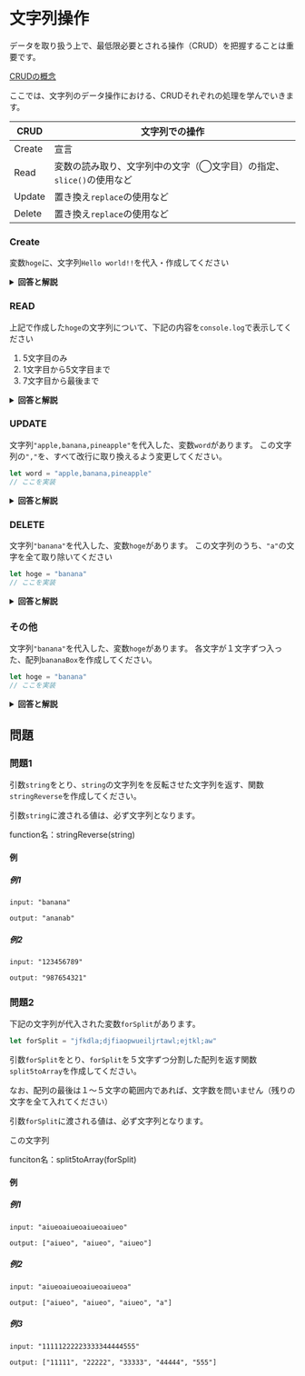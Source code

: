 
# 文字列操作

データを取り扱う上で、最低限必要とされる操作（CRUD）を把握することは重要です。

 [CRUDの概念](./000_CRUD.md)

ここでは、文字列のデータ操作における、CRUDそれぞれの処理を学んでいきます。

|CRUD|文字列での操作|
|-|-|
|Create|宣言|
|Read|変数の読み取り、文字列中の文字（◯文字目）の指定、``slice()``の使用など|
|Update|置き換え``replace``の使用など|
|Delete|置き換え``replace``の使用など|


### Create

変数``hoge``に、文字列``Hello world!!``を代入・作成してください

<details><summary><b>回答と解説</b></summary>

#### 回答

```javascript
let hoge = "Hello world!!!"
```

#### 解説

文字列は、ダブルクオーテーション``"``あるいは``'``で文字を囲むことで作成できます。

</details>


### READ

上記で作成した``hoge``の文字列について、下記の内容を``console.log``で表示してください

1. 5文字目のみ
2. 1文字目から5文字目まで
3. 7文字目から最後まで

<details><summary><b>回答と解説</b></summary>

#### 回答

```javascript
let hoge = "Hello world!!!"
console.log(hoge[4])
console.log(hoge.slice(0, 5))
console.log(hoge.slice(6, hoge.length - 1))
```

#### 解説

文字列の切り出して、その中身を確認する際は、下記のようにして行うことができます。

* １文字だけであれば``[]``で何文字目かを指定
* 連続した複数文字であれば、``文字列.slice(始まりの数値, 終わりの数値)``を使用

◯文字目の数え方は、JavaScriptの場合１文字目を``0``としてカウントします。

そのため、５文字目が欲しい場合は``4``を入れます。

また、``slice()``を用いる場合、たとえば1文字目から5文字目が欲しい場合、JavaScriptの数え方でいくと「01234」に対応する文字が欲しいことになります。
``slice()``の終わりの数字は、欲しい文字の次の数値を入れるため、ここでは4の次の5を入れ、``slice(0, 5)``と書くことで必要な文字列を取り出すことができます。

</details>


### UPDATE

文字列``"apple,banana,pineapple"``を代入した、変数``word``があります。
この文字列の``","``を、すべて改行に取り換えるよう変更してください。

```javascript
let word = "apple,banana,pineapple"
// ここを実装
```

<details><summary><b>回答と解説</b></summary>

#### 回答

```javascript
let word = "apple,banana,pineapple"

word.replace(/,/g, '\n')
```

#### 解説

文字の切り出しでは、取り換える文字を``''``とすることで、文字そのものを無くしていきました。
しかし、上記のように取り換える文字を指定することで、文字列の内容をアップデートすることも可能です。

</details>

### DELETE

文字列``"banana"``を代入した、変数``hoge``があります。
この文字列のうち、``"a"``の文字を全て取り除いてください

```javascript
let hoge = "banana"
// ここを実装
```

<details><summary><b>回答と解説</b></summary>

#### 回答

```javascript
let hoge = "banana"

// 回答例１
let temp = ""
for (let i = 0; i < hoge.length; i++){
    if (fruit[i] != "a" && fruit[i]){
        temp += fruit[i]
    } else {
      
    }
}
console.log(temp)

// 回答例２
let replace = /a/g;
console.log(fruit.replace(replace, ''))
```

#### 解説

ある特定の文字列のうち、特定の文字を取り除いた文字列を作成したい場合、下記の方法で実行が可能です。

* forループを使用し、必要な文字だけ別の変数に代入
* ``文字列.replace``&正規表現を用いて取り換える

回答例１の場合、条件分岐に``&& fruit[i]``を入れることで、false判定となる``undefined``を除く必要があります。（入れない場合は、``undefined``の文字が追加されていきます。）

また、回答例2の場合、もし``fruit.replace('a', '')``と書いた場合は、最初に発見した``'a'``を``''``に取り換えることで処理が終了してしまいます。

正規表現を使用することで、文字列の中にある``'a'``を全て対象に取り換えることができるようになります。

</details>


### その他

文字列``"banana"``を代入した、変数``hoge``があります。
各文字が１文字ずつ入った、配列``bananaBox``を作成してください。

```javascript
let hoge = "banana"
// ここを実装
```

<details><summary><b>回答と解説</b></summary>

#### 回答

```javascript
let hoge = "banana"

let bananaBox = hoge.split('')

```

#### 解説

文字列を、特定の文字で区切り分割、配列にしたい場合は``split()``を使用します。

（）の中には、区切りたい文字を入れます。ここに入れた文字は、区切られた配列の文字列データからは除外されます。

（）の中を``('')``というようにから文字列にした場合、UTF-16の文字１文字ずつに分割されます。

</details>

## 問題

### 問題1

引数``string``をとり、``string``の文字列をを反転させた文字列を返す、関数``stringReverse``を作成してください。

引数``string``に渡される値は、必ず文字列となります。


function名：stringReverse(string)


#### 例

##### 例1

```
input: "banana"

output: "ananab"
```

##### 例2

```
input: "123456789"

output: "987654321"
```

### 問題2

下記の文字列が代入された変数``forSplit``があります。

```javascript
let forSplit = "jfkdla;djfiaopwueiljrtawl;ejtkl;aw"
```

引数``forSplit``をとり、``forSplit``を５文字ずつ分割した配列を返す関数``split5toArray``を作成してください。

なお、配列の最後は１〜５文字の範囲内であれば、文字数を問いません（残りの文字を全て入れてください）

引数``forSplit``に渡される値は、必ず文字列となります。

この文字列

funciton名：split5toArray(forSplit)


#### 例

##### 例1

```
input: "aiueoaiueoaiueoaiueo"

output: ["aiueo", "aiueo", "aiueo"]
```


##### 例2

```
input: "aiueoaiueoaiueoaiueoa"

output: ["aiueo", "aiueo", "aiueo", "a"]
```

##### 例3

```
input: "11111222223333344444555"

output: ["11111", "22222", "33333", "44444", "555"]
```